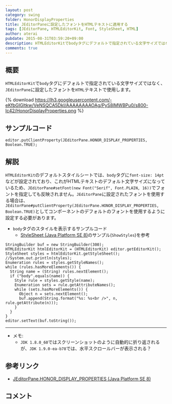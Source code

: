 ```yaml
---
layout: post
category: swing
folder: HonorDisplayProperties
title: JEditorPaneに設定したフォントをHTMLテキストに適用する
tags: [JEditorPane, HTMLEditorKit, Font, StyleSheet, HTML]
author: aterai
pubdate: 2015-08-31T03:59:20+09:00
description: HTMLEditorKitでbodyタグにデフォルトで指定されている文字サイズではなく、JEditorPaneに設定したフォントをHTMLテキストで使用します。
comments: true
---
```

## 概要
`HTMLEditorKit`で`body`タグにデフォルトで指定されている文字サイズではなく、`JEditorPane`に設定したフォントを`HTML`テキストで使用します。

{% download https://lh3.googleusercontent.com/-eKfbGIGltkw/VeNSQCA5DkI/AAAAAAAAOAg/PyS8lMWBPu0/s800-Ic42/HonorDisplayProperties.png %}

## サンプルコード
<pre class="prettyprint"><code>editor.putClientProperty(JEditorPane.HONOR_DISPLAY_PROPERTIES, Boolean.TRUE);
</code></pre>

## 解説
`HTMLEditorKit`のデフォルトスタイルシートでは、`body`タグに`font-size: 14pt`などが設定されており、これがHTMLテキストのデフォルト文字サイズになっているため、`JEditorPane#setFont(new Font("Serif", Font.PLAIN, 16))`でフォントを指定しても反映されません。`JEditorPane`に設定されたフォントを使用する場合は、`JEditorPane#putClientProperty(JEditorPane.HONOR_DISPLAY_PROPERTIES, Boolean.TRUE)`としてコンポーネントのデフォルトのフォントを使用するように設定する必要があります。

- `body`タグのスタイルを表示するサンプルコード
    - [StyleSheet (Java Platform SE 8)](http://docs.oracle.com/javase/jp/8/docs/api/javax/swing/text/html/StyleSheet.html)のサンプル(`ShowStyles`)を参考

<!-- dummy comment line for breaking list -->

<pre class="prettyprint"><code>StringBuilder buf = new StringBuilder(300);
HTMLEditorKit htmlEditorKit = (HTMLEditorKit) editor.getEditorKit();
StyleSheet styles = htmlEditorKit.getStyleSheet();
//System.out.println(styles);
Enumeration rules = styles.getStyleNames();
while (rules.hasMoreElements()) {
  String name = (String) rules.nextElement();
  if ("body".equals(name)) {
    Style rule = styles.getStyle(name);
    Enumeration sets = rule.getAttributeNames();
    while (sets.hasMoreElements()) {
      Object n = sets.nextElement();
      buf.append(String.format("%s: %s&lt;br /&gt;", n, rule.getAttribute(n)));
    }
  }
}
editor.setText(buf.toString());
</code></pre>

- - - -
- メモ:
    - `JDK 1.8.0_60`ではスクリーンショットのように自動的に折り返されるが、`JDK 1.9.0-ea-b78`では、水平スクロールバーが表示される？

<!-- dummy comment line for breaking list -->

## 参考リンク
- [JEditorPane.HONOR_DISPLAY_PROPERTIES (Java Platform SE 8)](https://docs.oracle.com/javase/jp/8/docs/api/javax/swing/JEditorPane.html#HONOR_DISPLAY_PROPERTIES)

<!-- dummy comment line for breaking list -->

## コメント
